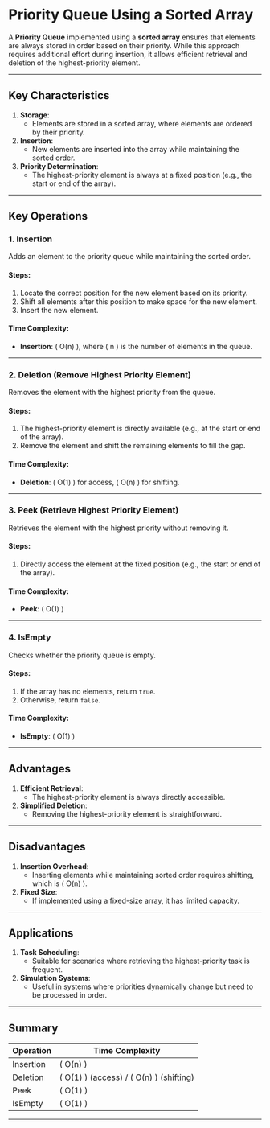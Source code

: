 # Priority Queue Using a Sorted Array

A **Priority Queue** implemented using a **sorted array** ensures that elements are always stored in order based on their priority. While this approach requires additional effort during insertion, it allows efficient retrieval and deletion of the highest-priority element.

---

## Key Characteristics

1. **Storage**:
   - Elements are stored in a sorted array, where elements are ordered by their priority.
2. **Insertion**:
   - New elements are inserted into the array while maintaining the sorted order.
3. **Priority Determination**:
   - The highest-priority element is always at a fixed position (e.g., the start or end of the array).

---

## Key Operations

### **1. Insertion**

Adds an element to the priority queue while maintaining the sorted order.

#### Steps:
1. Locate the correct position for the new element based on its priority.
2. Shift all elements after this position to make space for the new element.
3. Insert the new element.

#### Time Complexity:
- **Insertion**: \( O(n) \), where \( n \) is the number of elements in the queue.

---

### **2. Deletion (Remove Highest Priority Element)**

Removes the element with the highest priority from the queue.

#### Steps:
1. The highest-priority element is directly available (e.g., at the start or end of the array).
2. Remove the element and shift the remaining elements to fill the gap.

#### Time Complexity:
- **Deletion**: \( O(1) \) for access, \( O(n) \) for shifting.

---

### **3. Peek (Retrieve Highest Priority Element)**

Retrieves the element with the highest priority without removing it.

#### Steps:
1. Directly access the element at the fixed position (e.g., the start or end of the array).

#### Time Complexity:
- **Peek**: \( O(1) \)

---

### **4. IsEmpty**

Checks whether the priority queue is empty.

#### Steps:
1. If the array has no elements, return `true`.
2. Otherwise, return `false`.

#### Time Complexity:
- **IsEmpty**: \( O(1) \)

---

## Advantages

1. **Efficient Retrieval**:
   - The highest-priority element is always directly accessible.
2. **Simplified Deletion**:
   - Removing the highest-priority element is straightforward.

---

## Disadvantages

1. **Insertion Overhead**:
   - Inserting elements while maintaining sorted order requires shifting, which is \( O(n) \).
2. **Fixed Size**:
   - If implemented using a fixed-size array, it has limited capacity.

---

## Applications

1. **Task Scheduling**:
   - Suitable for scenarios where retrieving the highest-priority task is frequent.
2. **Simulation Systems**:
   - Useful in systems where priorities dynamically change but need to be processed in order.

---

## Summary

| Operation        | Time Complexity |
|------------------|-----------------|
| Insertion        | \( O(n) \)      |
| Deletion         | \( O(1) \) (access) / \( O(n) \) (shifting) |
| Peek             | \( O(1) \)      |
| IsEmpty          | \( O(1) \)      |

---